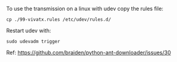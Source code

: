 To use the transmission on a linux with udev copy the rules file:

    cp ./99-vivatx.rules /etc/udev/rules.d/

Restart udev with:

    sudo udevadm trigger

Ref: https://github.com/braiden/python-ant-downloader/issues/30
